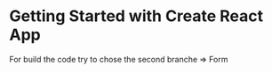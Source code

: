 # Getting Started with Create React App
For build the code try to chose the second branche => Form


